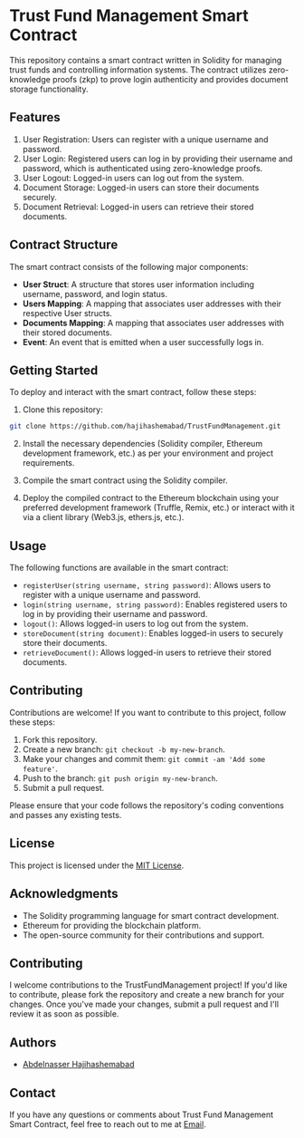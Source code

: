# Trust Fund Management Smart Contract

This repository contains a smart contract written in Solidity for managing trust funds and controlling information systems. The contract utilizes zero-knowledge proofs (zkp) to prove login authenticity and provides document storage functionality.

## Features

1. User Registration: Users can register with a unique username and password.
2. User Login: Registered users can log in by providing their username and password, which is authenticated using zero-knowledge proofs.
3. User Logout: Logged-in users can log out from the system.
4. Document Storage: Logged-in users can store their documents securely.
5. Document Retrieval: Logged-in users can retrieve their stored documents.

## Contract Structure

The smart contract consists of the following major components:

- **User Struct**: A structure that stores user information including username, password, and login status.
- **Users Mapping**: A mapping that associates user addresses with their respective User structs.
- **Documents Mapping**: A mapping that associates user addresses with their stored documents.
- **Event**: An event that is emitted when a user successfully logs in.

## Getting Started

To deploy and interact with the smart contract, follow these steps:

1. Clone this repository:

```bash
git clone https://github.com/hajihashemabad/TrustFundManagement.git
```

2. Install the necessary dependencies (Solidity compiler, Ethereum development framework, etc.) as per your environment and project requirements.

3. Compile the smart contract using the Solidity compiler.

4. Deploy the compiled contract to the Ethereum blockchain using your preferred development framework (Truffle, Remix, etc.) or interact with it via a client library (Web3.js, ethers.js, etc.).

## Usage

The following functions are available in the smart contract:

- `registerUser(string username, string password)`: Allows users to register with a unique username and password.
- `login(string username, string password)`: Enables registered users to log in by providing their username and password.
- `logout()`: Allows logged-in users to log out from the system.
- `storeDocument(string document)`: Enables logged-in users to securely store their documents.
- `retrieveDocument()`: Allows logged-in users to retrieve their stored documents.

## Contributing

Contributions are welcome! If you want to contribute to this project, follow these steps:

1. Fork this repository.
2. Create a new branch: `git checkout -b my-new-branch`.
3. Make your changes and commit them: `git commit -am 'Add some feature'`.
4. Push to the branch: `git push origin my-new-branch`.
5. Submit a pull request.

Please ensure that your code follows the repository's coding conventions and passes any existing tests.

## License

This project is licensed under the [MIT License](LICENSE).

## Acknowledgments

- The Solidity programming language for smart contract development.
- Ethereum for providing the blockchain platform.
- The open-source community for their contributions and support.

## Contributing
I welcome contributions to the TrustFundManagement project! If you'd like to contribute, please fork the repository and create a new branch for your changes. Once you've made your changes, submit a pull request and I'll review it as soon as possible.

## Authors
- [Abdelnasser Hajihashemabad](https://github.com/hajihashemabad)

## Contact
If you have any questions or comments about Trust Fund Management Smart Contract, feel free to reach out to me at [Email](mailto:info@abdelnasser.com).
